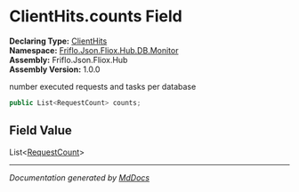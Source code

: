 ﻿<!--  
  <auto-generated>   
    The contents of this file were generated by a tool.  
    Changes to this file may be list if the file is regenerated  
  </auto-generated>   
-->

# ClientHits.counts Field

**Declaring Type:** [ClientHits](../index.md)  
**Namespace:** [Friflo.Json.Fliox.Hub.DB.Monitor](../../index.md)  
**Assembly:** Friflo.Json.Fliox.Hub  
**Assembly Version:** 1.0.0

number executed requests and tasks per database

```csharp
public List<RequestCount> counts;
```

## Field Value

List\<[RequestCount](../../RequestCount/index.md)\>

___

*Documentation generated by [MdDocs](https://github.com/ap0llo/mddocs)*
